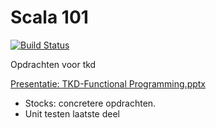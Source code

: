 # Scala 101

[![Build Status](https://travis-ci.org/Sogyo/scala101.svg?branch=master)](https://travis-ci.org/Sogyo/scala101)

Opdrachten voor tkd

[Presentatie: TKD-Functional Programming.pptx](https://docs.google.com/presentation/d/1-UXQAXozvWV-M48wimweOjQoGP1YW_ApXKDgOTfcYXk/)


- Stocks: concretere opdrachten. 
- Unit testen laatste deel
